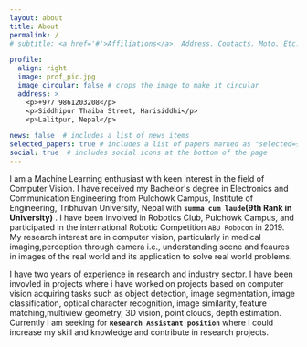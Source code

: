 ```yaml
---
layout: about
title: About
permalink: /
# subtitle: <a href='#'>Affiliations</a>. Address. Contacts. Moto. Etc.

profile:
  align: right
  image: prof_pic.jpg
  image_circular: false # crops the image to make it circular
  address: >
    <p>+977 9861203208</p>
    <p>Siddhipur Thaiba Street, Harisiddhi</p>
    <p>Lalitpur, Nepal</p>

news: false  # includes a list of news items
selected_papers: true # includes a list of papers marked as "selected={true}"
social: true  # includes social icons at the bottom of the page
---
```


I am a Machine Learning enthusiast with keen interest in the field of Computer Vision. I have received my Bachelor's degree in Electronics and Communication Engineering from Pulchowk Campus, Institute of Engineering, Tribhuvan University, Nepal with <b>`summa cum laude`(9th Rank in University)</b> . I have been involved in Robotics Club, Pulchowk Campus, and participated in the international Robotic Competition `ABU Robocon` in 2019. My research interest are in computer vision, particularly in medical imaging,perception through camera i.e., understanding scene and feaures in images of the real world and its application to solve real world problems.

I have two years of experience in research and industry sector. I have been invovled in projects where i have worked on projects based on computer vision acquiring tasks such as object detection, image segmentation, image classification, optical character recognition, image similarity, feature matching,multiview geometry, 3D vision, point clouds, depth estimation. Currently I am seeking for <b>`Research Assistant position`</b> where I could increase my skill and knowledge and contribute in research projects. 
